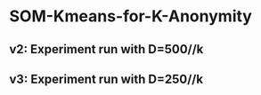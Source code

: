 # SOM-Kmeans-for-K-Anonymity
## v2: Experiment run with D=500//k
## v3: Experiment run with D=250//k
